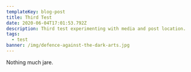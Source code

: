 ```yaml
---
templateKey: blog-post
title: Third Test
date: 2020-06-04T17:01:53.792Z
description: Third test experimenting with media and post location.
tags:
  - test
banner: /img/defence-against-the-dark-arts.jpg
---
```

Nothing much jare.